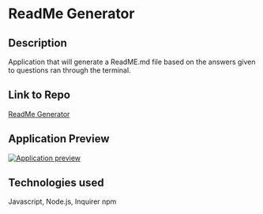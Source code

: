 # ReadMe Generator

## Description
Application that will generate a ReadME.md file based on the answers given to questions ran through the terminal.

## Link to Repo
[ReadMe Generator](https://github.com/Leci1259/readme_generator)

## Application Preview


[![Application preview]({https://github.com/Leci1259/readme_generator/blob/main/utils/img/Screenshot%202021-10-10%20144625.png})]({https://drive.google.com/file/d/1bLaz9ce2U-uRQkp70Fx1HLgO8TMcU52O/view?usp=sharing} "Video Walkthrough")

## Technologies used
Javascript, Node.js, Inquirer npm
